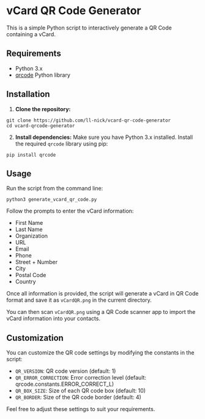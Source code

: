 # vCard QR Code Generator
This is a simple Python script to interactively generate a QR Code containing a vCard.

## Requirements
- Python 3.x
- [qrcode](https://github.com/lincolnloop/python-qrcode) Python library

## Installation
1. **Clone the repository:**
```console
git clone https://github.com/ll-nick/vcard-qr-code-generator
cd vcard-qrcode-generator
```
2. **Install dependencies:**
Make sure you have Python 3.x installed. Install the required `qrcode` library using pip:
```console
pip install qrcode
```

## Usage
Run the script from the command line:
```
python3 generate_vcard_qr_code.py
```

Follow the prompts to enter the vCard information:

- First Name
- Last Name
- Organization
- URL
- Email
- Phone
- Street + Number
- City
- Postal Code
- Country

Once all information is provided, the script will generate a vCard in QR Code format and save it as `vCardQR.png` in the current directory.

You can then scan `vCardQR.png` using a QR Code scanner app to import the vCard information into your contacts.

## Customization

You can customize the QR code settings by modifying the constants in the script:
- `QR_VERSION`: QR code version (default: 1)
- `QR_ERROR_CORRECTION`: Error correction level (default: qrcode.constants.ERROR_CORRECT_L)
- `QR_BOX_SIZE`: Size of each QR code box (default: 10)
- `QR_BORDER`: Size of the QR code border (default: 4)

Feel free to adjust these settings to suit your requirements.